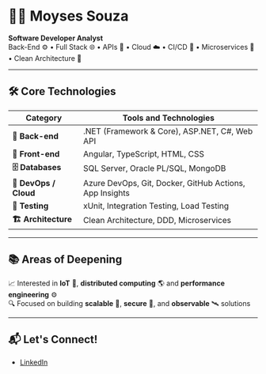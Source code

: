 # 👨‍💻 Moyses Souza

**Software Developer Analyst**  
Back-End ⚙️ • Full Stack 🌐 • APIs 🔌 • Cloud ☁️ • CI/CD 🚀 • Microservices 🧩 • Clean Architecture 🧼

---

## 🛠️ Core Technologies

|Category          | Tools and Technologies                                             |
|---------------------|----------------------------------------------------------------------|
| **🔧 Back-end**       | .NET (Framework & Core), ASP.NET, C#, Web API               |
| **🎨 Front-end**      | Angular, TypeScript, HTML, CSS                             |
| **🗄️ Databases**      | SQL Server, Oracle PL/SQL, MongoDB                             |
| **🚢 DevOps / Cloud** | Azure DevOps, Git, Docker, GitHub Actions, App Insights    |
| **🧪 Testing**        | xUnit, Integration Testing, Load Testing                     |
| **🏗️ Architecture**   | Clean Architecture, DDD, Microservices                        |

---

## 📚 Areas of Deepening

📈 Interested in **IoT** 🤖, **distributed computing** 🌎 and **performance engineering** ⚙️  
🔍 Focused on building **scalable** 📏, **secure** 🔐, and **observable** 🛰️ solutions

---

## 📬 Let's Connect!

- [LinkedIn](https://www.linkedin.com/in/moyses-souza/)
